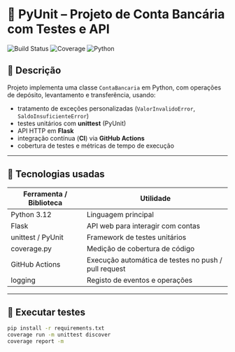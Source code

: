 # 🏦 PyUnit – Projeto de Conta Bancária com Testes e API

![Build Status](https://github.com/rubenmorais/PyUnit/actions/workflows/tests.yml/badge.svg)
![Coverage](https://img.shields.io/badge/coverage-100%25-brightgreen)
![Python](https://img.shields.io/badge/python-3.12-blue)

## 📌 Descrição

Projeto implementa uma classe `ContaBancaria` em Python, com operações de depósito, levantamento e transferência, usando:
- tratamento de exceções personalizadas (`ValorInvalidoError`, `SaldoInsuficienteError`)
- testes unitários com **unittest** (PyUnit)
- API HTTP em **Flask**
- integração contínua (**CI**) via **GitHub Actions**
- cobertura de testes e métricas de tempo de execução

---

## 🚀 Tecnologias usadas

| Ferramenta / Biblioteca | Utilidade |
|--------------------------|-----------|
| Python 3.12 | Linguagem principal |
| Flask | API web para interagir com contas |
| unittest / PyUnit | Framework de testes unitários |
| coverage.py | Medição de cobertura de código |
| GitHub Actions | Execução automática de testes no push / pull request |
| logging | Registo de eventos e operações |

---

## 🧪 Executar testes

```bash
pip install -r requirements.txt
coverage run -m unittest discover
coverage report -m
